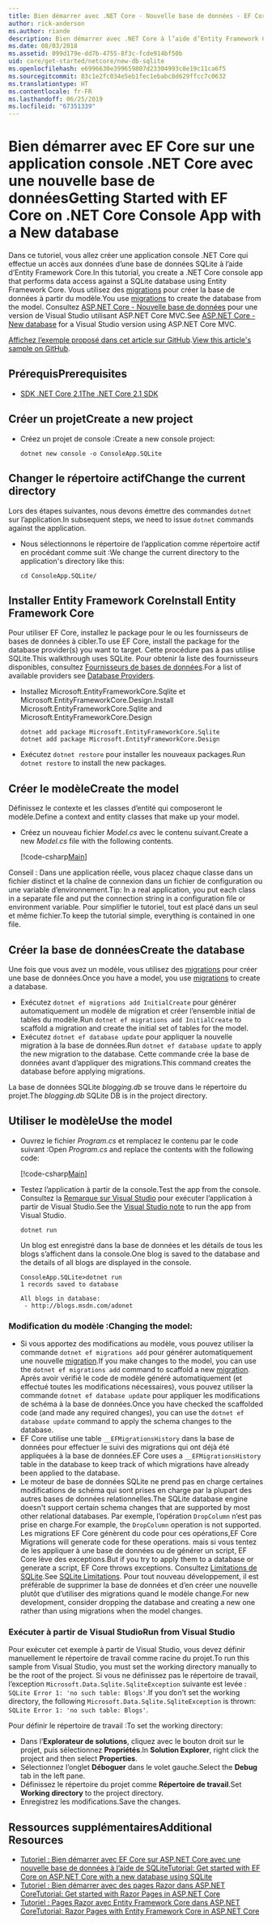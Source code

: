```yaml
---
title: Bien démarrer avec .NET Core - Nouvelle base de données - EF Core
author: rick-anderson
ms.author: riande
description: Bien démarrer avec .NET Core à l’aide d’Entity Framework Core
ms.date: 08/03/2018
ms.assetid: 099d179e-dd7b-4755-8f3c-fcde914bf50b
uid: core/get-started/netcore/new-db-sqlite
ms.openlocfilehash: e6996630e399659807d23304993c8e19c11ca6f5
ms.sourcegitcommit: 83c1e2fc034e5eb1fec1ebabc8d629ffcc7c0632
ms.translationtype: HT
ms.contentlocale: fr-FR
ms.lasthandoff: 06/25/2019
ms.locfileid: "67351339"
---
```

# <a name="getting-started-with-ef-core-on-net-core-console-app-with-a-new-database"></a><span data-ttu-id="b3ec5-103">Bien démarrer avec EF Core sur une application console .NET Core avec une nouvelle base de données</span><span class="sxs-lookup"><span data-stu-id="b3ec5-103">Getting Started with EF Core on .NET Core Console App with a New database</span></span>

<span data-ttu-id="b3ec5-104">Dans ce tutoriel, vous allez créer une application console .NET Core qui effectue un accès aux données d’une base de données SQLite à l’aide d’Entity Framework Core.</span><span class="sxs-lookup"><span data-stu-id="b3ec5-104">In this tutorial, you create a .NET Core console app that performs data access against a SQLite database using Entity Framework Core.</span></span> <span data-ttu-id="b3ec5-105">Vous utilisez des [migrations](xref:core/managing-schemas/migrations/index) pour créer la base de données à partir du modèle.</span><span class="sxs-lookup"><span data-stu-id="b3ec5-105">You use [migrations](xref:core/managing-schemas/migrations/index) to create the database from the model.</span></span> <span data-ttu-id="b3ec5-106">Consultez [ASP.NET Core - Nouvelle base de données](xref:core/get-started/aspnetcore/new-db) pour une version de Visual Studio utilisant ASP.NET Core MVC.</span><span class="sxs-lookup"><span data-stu-id="b3ec5-106">See [ASP.NET Core - New database](xref:core/get-started/aspnetcore/new-db) for a Visual Studio version using ASP.NET Core MVC.</span></span>

<span data-ttu-id="b3ec5-107">[Affichez l’exemple proposé dans cet article sur GitHub](https://github.com/aspnet/EntityFramework.Docs/tree/master/samples/core/GetStarted/NetCore/ConsoleApp.SQLite).</span><span class="sxs-lookup"><span data-stu-id="b3ec5-107">[View this article's sample on GitHub](https://github.com/aspnet/EntityFramework.Docs/tree/master/samples/core/GetStarted/NetCore/ConsoleApp.SQLite).</span></span>

## <a name="prerequisites"></a><span data-ttu-id="b3ec5-108">Prérequis</span><span class="sxs-lookup"><span data-stu-id="b3ec5-108">Prerequisites</span></span>

* [<span data-ttu-id="b3ec5-109">SDK .NET Core 2.1</span><span class="sxs-lookup"><span data-stu-id="b3ec5-109">The .NET Core 2.1 SDK</span></span>](https://www.microsoft.com/net/core)

## <a name="create-a-new-project"></a><span data-ttu-id="b3ec5-110">Créer un projet</span><span class="sxs-lookup"><span data-stu-id="b3ec5-110">Create a new project</span></span>

* <span data-ttu-id="b3ec5-111">Créez un projet de console :</span><span class="sxs-lookup"><span data-stu-id="b3ec5-111">Create a new console project:</span></span>

  ``` Console
  dotnet new console -o ConsoleApp.SQLite
  ```
## <a name="change-the-current-directory"></a><span data-ttu-id="b3ec5-112">Changer le répertoire actif</span><span class="sxs-lookup"><span data-stu-id="b3ec5-112">Change the current directory</span></span>

<span data-ttu-id="b3ec5-113">Lors des étapes suivantes, nous devons émettre des commandes `dotnet` sur l’application.</span><span class="sxs-lookup"><span data-stu-id="b3ec5-113">In subsequent steps, we need to issue `dotnet` commands against the application.</span></span>

* <span data-ttu-id="b3ec5-114">Nous sélectionnons le répertoire de l’application comme répertoire actif en procédant comme suit :</span><span class="sxs-lookup"><span data-stu-id="b3ec5-114">We change the current directory to the application's directory like this:</span></span>

  ``` Console
  cd ConsoleApp.SQLite/
  ```
## <a name="install-entity-framework-core"></a><span data-ttu-id="b3ec5-115">Installer Entity Framework Core</span><span class="sxs-lookup"><span data-stu-id="b3ec5-115">Install Entity Framework Core</span></span>

<span data-ttu-id="b3ec5-116">Pour utiliser EF Core, installez le package pour le ou les fournisseurs de bases de données à cibler.</span><span class="sxs-lookup"><span data-stu-id="b3ec5-116">To use EF Core, install the package for the database provider(s) you want to target.</span></span> <span data-ttu-id="b3ec5-117">Cette procédure pas à pas utilise SQLite.</span><span class="sxs-lookup"><span data-stu-id="b3ec5-117">This walkthrough uses SQLite.</span></span> <span data-ttu-id="b3ec5-118">Pour obtenir la liste des fournisseurs disponibles, consultez [Fournisseurs de bases de données](../../providers/index.md).</span><span class="sxs-lookup"><span data-stu-id="b3ec5-118">For a list of available providers see [Database Providers](../../providers/index.md).</span></span>

* <span data-ttu-id="b3ec5-119">Installez Microsoft.EntityFrameworkCore.Sqlite et Microsoft.EntityFrameworkCore.Design.</span><span class="sxs-lookup"><span data-stu-id="b3ec5-119">Install Microsoft.EntityFrameworkCore.Sqlite and Microsoft.EntityFrameworkCore.Design</span></span>

  ```Console
  dotnet add package Microsoft.EntityFrameworkCore.Sqlite
  dotnet add package Microsoft.EntityFrameworkCore.Design
  ```

* <span data-ttu-id="b3ec5-120">Exécutez `dotnet restore` pour installer les nouveaux packages.</span><span class="sxs-lookup"><span data-stu-id="b3ec5-120">Run `dotnet restore` to install the new packages.</span></span>

## <a name="create-the-model"></a><span data-ttu-id="b3ec5-121">Créer le modèle</span><span class="sxs-lookup"><span data-stu-id="b3ec5-121">Create the model</span></span>

<span data-ttu-id="b3ec5-122">Définissez le contexte et les classes d’entité qui composeront le modèle.</span><span class="sxs-lookup"><span data-stu-id="b3ec5-122">Define a context and entity classes that make up your model.</span></span>

* <span data-ttu-id="b3ec5-123">Créez un nouveau fichier *Model.cs* avec le contenu suivant.</span><span class="sxs-lookup"><span data-stu-id="b3ec5-123">Create a new *Model.cs* file with the following contents.</span></span>

  [!code-csharp[Main](../../../../samples/core/GetStarted/NetCore/ConsoleApp.SQLite/Model.cs)]

<span data-ttu-id="b3ec5-124">Conseil : Dans une application réelle, vous placez chaque classe dans un fichier distinct et la chaîne de connexion dans un fichier de configuration ou une variable d’environnement.</span><span class="sxs-lookup"><span data-stu-id="b3ec5-124">Tip: In a real application, you put each class in a separate file and put the connection string in a configuration file or environment variable.</span></span> <span data-ttu-id="b3ec5-125">Pour simplifier le tutoriel, tout est placé dans un seul et même fichier.</span><span class="sxs-lookup"><span data-stu-id="b3ec5-125">To keep the tutorial simple, everything is contained in one file.</span></span>

## <a name="create-the-database"></a><span data-ttu-id="b3ec5-126">Créer la base de données</span><span class="sxs-lookup"><span data-stu-id="b3ec5-126">Create the database</span></span>

<span data-ttu-id="b3ec5-127">Une fois que vous avez un modèle, vous utilisez des [migrations](xref:core/managing-schemas/migrations/index) pour créer une base de données.</span><span class="sxs-lookup"><span data-stu-id="b3ec5-127">Once you have a model, you use [migrations](xref:core/managing-schemas/migrations/index) to create a database.</span></span>

* <span data-ttu-id="b3ec5-128">Exécutez `dotnet ef migrations add InitialCreate` pour générer automatiquement un modèle de migration et créer l’ensemble initial de tables du modèle.</span><span class="sxs-lookup"><span data-stu-id="b3ec5-128">Run `dotnet ef migrations add InitialCreate` to scaffold a migration and create the initial set of tables for the model.</span></span>
* <span data-ttu-id="b3ec5-129">Exécutez `dotnet ef database update` pour appliquer la nouvelle migration à la base de données.</span><span class="sxs-lookup"><span data-stu-id="b3ec5-129">Run `dotnet ef database update` to apply the new migration to the database.</span></span> <span data-ttu-id="b3ec5-130">Cette commande crée la base de données avant d’appliquer des migrations.</span><span class="sxs-lookup"><span data-stu-id="b3ec5-130">This command creates the database before applying migrations.</span></span>

<span data-ttu-id="b3ec5-131">La base de données SQLite *blogging.db* se trouve dans le répertoire du projet.</span><span class="sxs-lookup"><span data-stu-id="b3ec5-131">The *blogging.db* SQLite DB is in the project directory.</span></span>

## <a name="use-the-model"></a><span data-ttu-id="b3ec5-132">Utiliser le modèle</span><span class="sxs-lookup"><span data-stu-id="b3ec5-132">Use the model</span></span>

* <span data-ttu-id="b3ec5-133">Ouvrez le fichier *Program.cs* et remplacez le contenu par le code suivant :</span><span class="sxs-lookup"><span data-stu-id="b3ec5-133">Open *Program.cs* and replace the contents with the following code:</span></span>

  [!code-csharp[Main](../../../../samples/core/GetStarted/NetCore/ConsoleApp.SQLite/Program.cs)]

* <span data-ttu-id="b3ec5-134">Testez l’application à partir de la console.</span><span class="sxs-lookup"><span data-stu-id="b3ec5-134">Test the app from the console.</span></span> <span data-ttu-id="b3ec5-135">Consultez la [Remarque sur Visual Studio](#vs) pour exécuter l’application à partir de Visual Studio.</span><span class="sxs-lookup"><span data-stu-id="b3ec5-135">See the [Visual Studio note](#vs) to run the app from Visual Studio.</span></span>

  `dotnet run`

  <span data-ttu-id="b3ec5-136">Un blog est enregistré dans la base de données et les détails de tous les blogs s’affichent dans la console.</span><span class="sxs-lookup"><span data-stu-id="b3ec5-136">One blog is saved to the database and the details of all blogs are displayed in the console.</span></span>

  ```Console
  ConsoleApp.SQLite>dotnet run
  1 records saved to database

  All blogs in database:
   - http://blogs.msdn.com/adonet
  ```

### <a name="changing-the-model"></a><span data-ttu-id="b3ec5-137">Modification du modèle :</span><span class="sxs-lookup"><span data-stu-id="b3ec5-137">Changing the model:</span></span>

- <span data-ttu-id="b3ec5-138">Si vous apportez des modifications au modèle, vous pouvez utiliser la commande `dotnet ef migrations add` pour générer automatiquement une nouvelle [migration](xref:core/managing-schemas/migrations/index).</span><span class="sxs-lookup"><span data-stu-id="b3ec5-138">If you make changes to the model, you can use the `dotnet ef migrations add` command to scaffold a new [migration](xref:core/managing-schemas/migrations/index).</span></span> <span data-ttu-id="b3ec5-139">Après avoir vérifié le code de modèle généré automatiquement (et effectué toutes les modifications nécessaires), vous pouvez utiliser la commande `dotnet ef database update` pour appliquer les modifications de schéma à la base de données.</span><span class="sxs-lookup"><span data-stu-id="b3ec5-139">Once you have checked the scaffolded code (and made any required changes), you can use the `dotnet ef database update` command to apply the schema changes to the database.</span></span>
- <span data-ttu-id="b3ec5-140">EF Core utilise une table `__EFMigrationsHistory` dans la base de données pour effectuer le suivi des migrations qui ont déjà été appliquées à la base de données.</span><span class="sxs-lookup"><span data-stu-id="b3ec5-140">EF Core uses a `__EFMigrationsHistory` table in the database to keep track of which migrations have already been applied to the database.</span></span>
- <span data-ttu-id="b3ec5-141">Le moteur de base de données SQLite ne prend pas en charge certaines modifications de schéma qui sont prises en charge par la plupart des autres bases de données relationnelles.</span><span class="sxs-lookup"><span data-stu-id="b3ec5-141">The SQLite database engine doesn't support certain schema changes that are supported by most other relational databases.</span></span> <span data-ttu-id="b3ec5-142">Par exemple, l’opération `DropColumn` n’est pas prise en charge.</span><span class="sxs-lookup"><span data-stu-id="b3ec5-142">For example, the `DropColumn` operation is not supported.</span></span> <span data-ttu-id="b3ec5-143">Les migrations EF Core génèrent du code pour ces opérations,</span><span class="sxs-lookup"><span data-stu-id="b3ec5-143">EF Core Migrations will generate code for these operations.</span></span> <span data-ttu-id="b3ec5-144">mais si vous tentez de les appliquer à une base de données ou de générer un script, EF Core lève des exceptions.</span><span class="sxs-lookup"><span data-stu-id="b3ec5-144">But if you try to apply them to a database or generate a script, EF Core throws exceptions.</span></span> <span data-ttu-id="b3ec5-145">Consultez [Limitations de SQLite](../../providers/sqlite/limitations.md).</span><span class="sxs-lookup"><span data-stu-id="b3ec5-145">See [SQLite Limitations](../../providers/sqlite/limitations.md).</span></span> <span data-ttu-id="b3ec5-146">Pour tout nouveau développement, il est préférable de supprimer la base de données et d’en créer une nouvelle plutôt que d’utiliser des migrations quand le modèle change.</span><span class="sxs-lookup"><span data-stu-id="b3ec5-146">For new development, consider dropping the database and creating a new one rather than using migrations when the model changes.</span></span>

<a name="vs"></a>
### <a name="run-from-visual-studio"></a><span data-ttu-id="b3ec5-147">Exécuter à partir de Visual Studio</span><span class="sxs-lookup"><span data-stu-id="b3ec5-147">Run from Visual Studio</span></span>

<span data-ttu-id="b3ec5-148">Pour exécuter cet exemple à partir de Visual Studio, vous devez définir manuellement le répertoire de travail comme racine du projet.</span><span class="sxs-lookup"><span data-stu-id="b3ec5-148">To run this sample from Visual Studio, you must set the working directory manually to be the root of the project.</span></span> <span data-ttu-id="b3ec5-149">Si vous ne définissez pas le répertoire de travail, l’exception `Microsoft.Data.Sqlite.SqliteException` suivante est levée : `SQLite Error 1: 'no such table: Blogs'`.</span><span class="sxs-lookup"><span data-stu-id="b3ec5-149">If  you don't set the working directory, the following `Microsoft.Data.Sqlite.SqliteException` is thrown: `SQLite Error 1: 'no such table: Blogs'`.</span></span>

<span data-ttu-id="b3ec5-150">Pour définir le répertoire de travail :</span><span class="sxs-lookup"><span data-stu-id="b3ec5-150">To set the working directory:</span></span>

* <span data-ttu-id="b3ec5-151">Dans l’**Explorateur de solutions**, cliquez avec le bouton droit sur le projet, puis sélectionnez **Propriétés**.</span><span class="sxs-lookup"><span data-stu-id="b3ec5-151">In **Solution Explorer**, right click the project and then select **Properties**.</span></span>
* <span data-ttu-id="b3ec5-152">Sélectionnez l’onglet **Déboguer** dans le volet gauche.</span><span class="sxs-lookup"><span data-stu-id="b3ec5-152">Select the **Debug** tab in the left pane.</span></span>
* <span data-ttu-id="b3ec5-153">Définissez le répertoire du projet comme **Répertoire de travail**.</span><span class="sxs-lookup"><span data-stu-id="b3ec5-153">Set **Working directory** to the project directory.</span></span>
* <span data-ttu-id="b3ec5-154">Enregistrez les modifications.</span><span class="sxs-lookup"><span data-stu-id="b3ec5-154">Save the changes.</span></span>

## <a name="additional-resources"></a><span data-ttu-id="b3ec5-155">Ressources supplémentaires</span><span class="sxs-lookup"><span data-stu-id="b3ec5-155">Additional Resources</span></span>

* [<span data-ttu-id="b3ec5-156">Tutoriel : Bien démarrer avec EF Core sur ASP.NET Core avec une nouvelle base de données à l’aide de SQLite</span><span class="sxs-lookup"><span data-stu-id="b3ec5-156">Tutorial: Get started with EF Core on ASP.NET Core with a new database using SQLite</span></span>](xref:core/get-started/aspnetcore/new-db)
* [<span data-ttu-id="b3ec5-157">Tutoriel : Bien démarrer avec des pages Razor dans ASP.NET Core</span><span class="sxs-lookup"><span data-stu-id="b3ec5-157">Tutorial: Get started with Razor Pages in ASP.NET Core</span></span>](https://docs.microsoft.com/aspnet/core/tutorials/razor-pages/razor-pages-start)
* [<span data-ttu-id="b3ec5-158">Tutoriel : Pages Razor avec Entity Framework Core dans ASP.NET Core</span><span class="sxs-lookup"><span data-stu-id="b3ec5-158">Tutorial: Razor Pages with Entity Framework Core in ASP.NET Core</span></span>](https://docs.microsoft.com/aspnet/core/data/ef-rp/intro)

